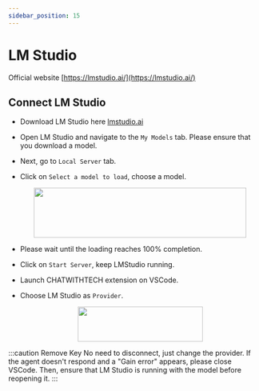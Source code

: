 ```yaml
---
sidebar_position: 15
---
```


# LM Studio

Official website [https://lmstudio.ai/](https://lmstudio.ai/)

## Connect LM Studio
- Download LM Studio here [lmstudio.ai](https://lmstudio.ai/)
- Open LM Studio and navigate to the `My Models` tab. Please ensure that you download a model.
- Next, go to `Local Server` tab.
- Click on `Select a model to load`, choose a model.

  <p align="center">
       <img width="425" height="100" src="https://github.com/davila7/code-gpt-docs/assets/37567214/4ef13a7b-0ba9-42cc-8644-4d7a93b5734a"/>
 </p>

- Please wait until the loading reaches 100% completion.
- Click on `Start Server`, keep LMStudio running.
- Launch CHATWITHTECH extension on VSCode.
- Choose LM Studio as `Provider`.
 
   <p align="center">
  <img width="250" height="70" src="https://github.com/davila7/code-gpt-docs/assets/37567214/8bfeb19f-e4ce-4a79-b56d-37a7e8b9f5ac" />
</p>

:::caution Remove Key 
No need to disconnect, just change the provider. If the agent doesn't respond and a "Gain error" appears, please close VSCode. Then, ensure that LM Studio is running with the model before reopening it.
:::

   

